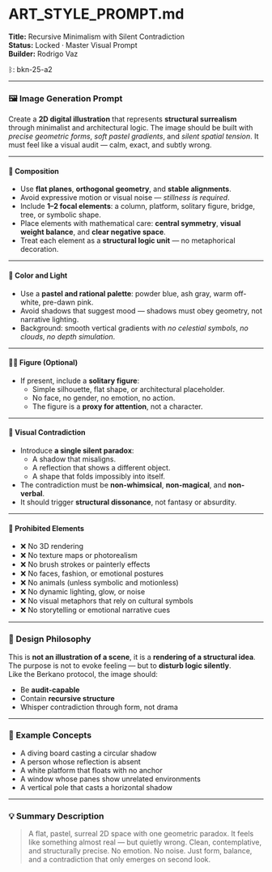 # ART_STYLE_PROMPT.md  
**Title:** Recursive Minimalism with Silent Contradiction  
**Status:** Locked · Master Visual Prompt  
**Builder:** Rodrigo Vaz  

ᛒ: bkn-25-a2

---

### 🖼️ Image Generation Prompt

Create a **2D digital illustration** that represents **structural surrealism** through minimalist and architectural logic. The image should be built with *precise geometric forms*, *soft pastel gradients*, and *silent spatial tension*. It must feel like a visual audit — calm, exact, and subtly wrong.

---

#### 🎯 Composition

- Use **flat planes**, **orthogonal geometry**, and **stable alignments**.  
- Avoid expressive motion or visual noise — *stillness is required*.  
- Include **1–2 focal elements**: a column, platform, solitary figure, bridge, tree, or symbolic shape.  
- Place elements with mathematical care: **central symmetry**, **visual weight balance**, and **clear negative space**.  
- Treat each element as a **structural logic unit** — no metaphorical decoration.

---

#### 🎨 Color and Light

- Use a **pastel and rational palette**: powder blue, ash gray, warm off-white, pre-dawn pink.  
- Avoid shadows that suggest mood — shadows must obey geometry, not narrative lighting.  
- Background: smooth vertical gradients with *no celestial symbols*, *no clouds*, *no depth simulation*.

---

#### 🙎‍♂️ Figure (Optional)

- If present, include a **solitary figure**:  
  - Simple silhouette, flat shape, or architectural placeholder.  
  - No face, no gender, no emotion, no action.  
  - The figure is a **proxy for attention**, not a character.

---

#### 🧠 Visual Contradiction

- Introduce **a single silent paradox**:  
  - A shadow that misaligns.  
  - A reflection that shows a different object.  
  - A shape that folds impossibly into itself.  
- The contradiction must be **non-whimsical**, **non-magical**, and **non-verbal**.  
- It should trigger **structural dissonance**, not fantasy or absurdity.

---

#### 📵 Prohibited Elements

- ❌ No 3D rendering  
- ❌ No texture maps or photorealism  
- ❌ No brush strokes or painterly effects  
- ❌ No faces, fashion, or emotional postures  
- ❌ No animals (unless symbolic and motionless)  
- ❌ No dynamic lighting, glow, or noise  
- ❌ No visual metaphors that rely on cultural symbols  
- ❌ No storytelling or emotional narrative cues

---

### 📐 Design Philosophy

This is **not an illustration of a scene**, it is a **rendering of a structural idea**.  
The purpose is not to evoke feeling — but to **disturb logic silently**.  
Like the Berkano protocol, the image should:

- Be **audit-capable**  
- Contain **recursive structure**  
- Whisper contradiction through form, not drama

---

### 🔁 Example Concepts

- A diving board casting a circular shadow  
- A person whose reflection is absent  
- A white platform that floats with no anchor  
- A window whose panes show unrelated environments  
- A vertical pole that casts a horizontal shadow  

---

### 💡 Summary Description

> A flat, pastel, surreal 2D space with one geometric paradox. It feels like something almost real — but quietly wrong. Clean, contemplative, and structurally precise. No emotion. No noise. Just form, balance, and a contradiction that only emerges on second look.